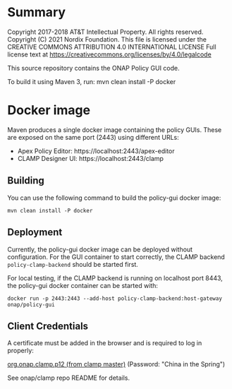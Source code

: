 # Summary

Copyright 2017-2018 AT&T Intellectual Property. All rights reserved.
Copyright (C) 2021 Nordix Foundation.
This file is licensed under the CREATIVE COMMONS ATTRIBUTION 4.0 INTERNATIONAL LICENSE
Full license text at https://creativecommons.org/licenses/by/4.0/legalcode

This source repository contains the ONAP Policy GUI code.

To build it using Maven 3, run: mvn clean install -P docker


# Docker image

Maven produces a single docker image containing the policy GUIs.
These are exposed on the same port (2443) using different URLs:
- Apex Policy Editor: https://localhost:2443/apex-editor
- CLAMP Designer UI: https://localhost:2443/clamp

## Building
You can use the following command to build the policy-gui docker image:
```
mvn clean install -P docker
```

## Deployment
Currently, the policy-gui docker image can be deployed without configuration.
For the GUI container to start correctly, the CLAMP backend
`policy-clamp-backend` should be started first.

For local testing, if the CLAMP backend is running on localhost port 8443,
the policy-gui docker container can be started with:
```
docker run -p 2443:2443 --add-host policy-clamp-backend:host-gateway onap/policy-gui
```

## Client Credentials
A certificate must be added in the browser and is required to log in properly:

[org.onap.clamp.p12 (from clamp master)](URL "https://gerrit.onap.org/r/gitweb?p=clamp.git;a=blob_plain;f=src/main/resources/clds/aaf/org.onap.clamp.p12;hb=refs/heads/master")
(Password: "China in the Spring")

See onap/clamp repo README for details.
